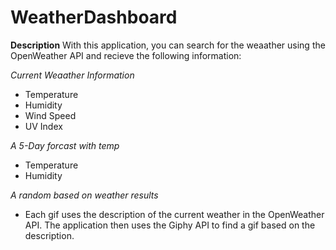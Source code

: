 # WeatherDashboard

**Description**
With this application, you can search for the weaather using the OpenWeather API and recieve the following information:

*Current Weaather Information*
* Temperature
* Humidity
* Wind Speed
* UV Index

*A 5-Day forcast with temp*
* Temperature
* Humidity

*A random based on weather results*
* Each gif uses the description of the current weather in the OpenWeather API. The application then uses the Giphy API to find a gif based on the description.